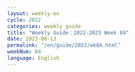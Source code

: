 ```yaml
---
layout: weekly-en
cycle: 2022
categories: weekly guide
title: "Weekly Guide：2022-2023 Week 84"
date: 2023-08-13
permalink: "/en/guide/2022/wk84.html"
weekNum: 84
language: English
---
```

